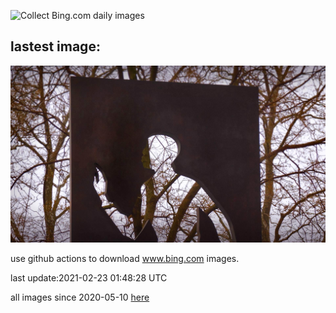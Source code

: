 ![Collect Bing.com daily images](https://github.com/counter2015/bing-daily-images/workflows/Collect%20Bing.com%20daily%20images/badge.svg)
## lastest image:
![](images/InvisibleMan.jpg)

use github actions to download www.bing.com images.

last update:2021-02-23 01:48:28 UTC

all images since 2020-05-10 [here](https://github.com/counter2015/bing-daily-images/tree/master/images) 
